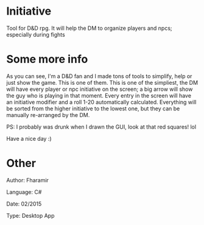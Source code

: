 # Initiative
Tool for D&amp;D rpg. It will help the DM to organize players and npcs; especially during fights

# Some more info
As you can see, I'm a D&amp;D fan and I made tons of tools to simplify, help or just show the game. This is one of them. This is one of the simpliest, the DM will have every player or npc initiative on the screen; a big arrow will show the guy who is playing in that moment. Every entry in the screen will have an initiative modifier and a roll 1-20 automatically calculated. Everything will be sorted from the higher initiative to the lowest one, but they can be manually re-arranged by the DM.

PS: I probably was drunk when I drawn the GUI, look at that red squares! lol

Have a nice day :)

# Other
Author: Fharamir

Language: C#

Date: 02/2015

Type: Desktop App

